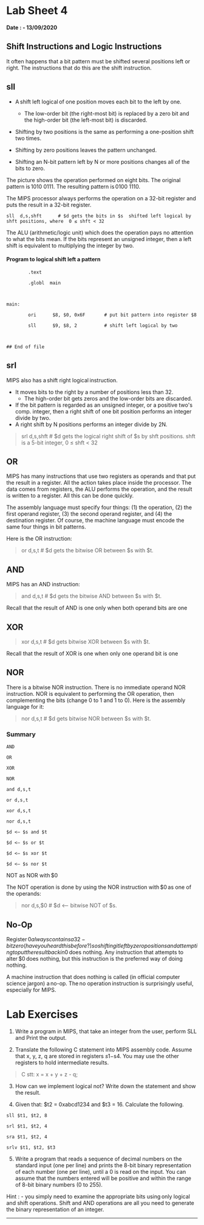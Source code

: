 # Lab Sheet 4 
**Date : - 13/09/2020** 

## Shift Instructions and Logic Instructions 

It often happens that a bit pattern must be shifted several positions left or right. The instructions that do this are the shift instruction. 

## sll 
- A shift left logical of one position moves each bit to the left by one. 
    
    - The low-order bit (the right-most bit) is replaced by a zero bit and the high-order bit (the left-most bit) is discarded.     
- Shifting by two positions is the same as performing a one-position shift two times. 
- Shifting by zero positions leaves the pattern unchanged. 
- Shifting an N-bit pattern left by N or more positions changes all of the bits to zero. 

The picture shows the operation performed on eight bits. The original pattern is 1010 0111. The resulting pattern is 0100 1110. 

The MIPS processor always performs the operation on a 32-bit register and puts the result in a 32-bit register. 

```
sll  d,s,shft      # $d gets the bits in $s  shifted left logical by shft positions, where  0 ≤ shft < 32 
```

The ALU (arithmetic/logic unit) which does the operation pays no attention to what the bits mean. If the bits represent an unsigned integer, then a left shift is equivalent to multiplying the integer by two. 

#### Program to logical shift left a pattern 
```
        .text 

        .globl  main 

 

main: 

        ori      $8, $0, 0x6F       # put bit pattern into register $8 

        sll      $9, $8, 2          # shift left logical by two 

 

## End of file 
```
 

 

## srl 

MIPS also has a shift right logical instruction.

- It moves bits to the right by a number of positions less than 32.
    - The high-order bit gets zeros and the low-order bits are discarded. 
- If the bit pattern is regarded as an unsigned integer, or a positive two's comp. integer, then a right shift of one bit position performs an integer divide by two.
- A right shift by N positions performs an integer divide by 2N. 

> srl  d,s,shft      # $d gets the logical  right shift of $s by shft positions. shft is a 5-bit integer, 0 ≤ shft < 32 

 

## OR  

MIPS has many instructions that use two registers as operands and that put the result in a register. All the action takes place inside the processor. The data comes from registers, the ALU performs the operation, and the result is written to a register. All this can be done quickly. 

The assembly language must specify four things: (1) the operation, (2) the first operand register, (3) the second operand register, and (4) the destination register. Of course, the machine language must encode the same four things in bit patterns. 

Here is the OR instruction: 

> or  d,s,t        # $d gets the bitwise OR between $s with $t. 

## AND 

MIPS has an AND instruction: 

> and  d,s,t    # $d gets the bitwise AND between $s with $t. 

Recall that the result of AND is one only when both operand bits are one 

## XOR 

> xor  d,s,t      # $d gets bitwise XOR between $s with $t. 

Recall that the result of XOR is one when only one operand bit is one 

 
## NOR 

There is a bitwise NOR instruction. There is no immediate operand NOR instruction. NOR is equivalent to performing the OR operation, then complementing the bits (change 0 to 1 and 1 to 0). Here is the assembly language for it: 

> nor  d,s,t    # $d gets bitwise NOR between $s with $t. 

 

### Summary 
```
AND 

OR 

XOR 

NOR 

and d,s,t 

or d,s,t 

xor d,s,t 

nor d,s,t 

$d <— $s and $t 

$d <— $s or $t 

$d <— $s xor $t 

$d <— $s nor $t 
```
 

NOT as NOR with $0 

The NOT operation is done by using the NOR instruction with $0 as one of the operands: 

> nor  d,s,$0        # $d <— bitwise NOT of $s. 

## No-Op 

Register $0 always contains a 32-bit zero (have you heard this before?) so shifting it left by zero positions and attempting to put the result back in $0 does nothing. Any instruction that attempts to alter $0 does nothing, but this instruction is the preferred way of doing nothing. 

A machine instruction that does nothing is called (in official computer science jargon) a no-op. The no operation instruction is surprisingly useful, especially for MIPS. 

 

 

# Lab Exercises 

 

1. Write a program in MIPS, that take an integer from the user, perform SLL and Print the output. 

2. Translate the following C statement into MIPS assembly code. Assume that x, y, z, q are stored in registers $s1-$s4. You may use the other registers to hold intermediate results. 

> C stt: x = x + y + z - q; 

 

3. How can we implement logical not? Write down the statement and show the result. 

4. Given that: $t2 = 0xabcd1234 and $t3 = 16. Calculate the following. 
```
sll $t1, $t2, 8 

srl $t1, $t2, 4 

sra $t1, $t2, 4 

srlv $t1, $t2, $t3 
```

5. Write a program that reads a sequence of decimal numbers on the standard input (one per line) and prints the 8-bit binary representation of each number (one per line), until a 0 is read on the input. You can assume that the numbers entered will be positive and within the range of 8-bit binary numbers (0 to 255).  

Hint : - you simply need to examine the appropriate bits using only logical and shift operations. Shift and AND operations are all you need to generate the binary representation of an integer. 

 

***************************** 
